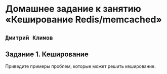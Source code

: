 # Домашнее задание к занятию «Кеширование Redis/memcached»
## ` Дмитрий Климов `

## Задание 1. Кеширование

Приведите примеры проблем, которые может решить кеширование.
